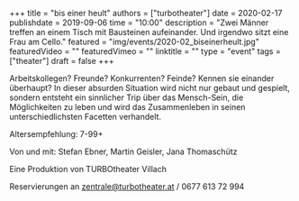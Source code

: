 +++
title = "bis einer heult"
authors = ["turbotheater"]
date = 2020-02-17
publishdate = 2019-09-06
time = "10:00"
description = "Zwei Männer treffen an einem Tisch mit Bausteinen aufeinander. Und irgendwo sitzt eine Frau am Cello."
featured = "img/events/2020-02_biseinerheult.jpg"
featuredVideo = ""
featuredVimeo = ""
linktitle = ""
type = "event"
tags = ["theater"]
draft = false
+++

Arbeitskollegen? Freunde? Konkurrenten? Feinde? Kennen sie einander überhaupt? In dieser absurden Situation wird nicht nur gebaut und gespielt, sondern entsteht ein sinnlicher Trip über das Mensch-Sein, die Möglichkeiten zu leben und wird das Zusammenleben in seinen unterschiedlichsten Facetten verhandelt.

Altersempfehlung: 7-99+

Von und mit: Stefan Ebner, Martin Geisler, Jana Thomaschütz

Eine Produktion von TURBOtheater Villach

Reservierungen an [zentrale@turbotheater.at](mailto:zentrale@turbotheater.at) / 0677 613 72 994
